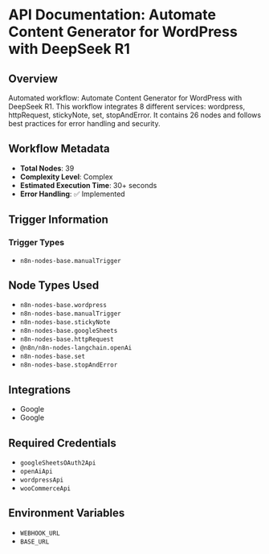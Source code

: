# API Documentation: Automate Content Generator for WordPress with DeepSeek R1

## Overview
Automated workflow: Automate Content Generator for WordPress with DeepSeek R1. This workflow integrates 8 different services: wordpress, httpRequest, stickyNote, set, stopAndError. It contains 26 nodes and follows best practices for error handling and security.

## Workflow Metadata
- **Total Nodes**: 39
- **Complexity Level**: Complex
- **Estimated Execution Time**: 30+ seconds
- **Error Handling**: ✅ Implemented

## Trigger Information
### Trigger Types
- `n8n-nodes-base.manualTrigger`

## Node Types Used
- `n8n-nodes-base.wordpress`
- `n8n-nodes-base.manualTrigger`
- `n8n-nodes-base.stickyNote`
- `n8n-nodes-base.googleSheets`
- `n8n-nodes-base.httpRequest`
- `@n8n/n8n-nodes-langchain.openAi`
- `n8n-nodes-base.set`
- `n8n-nodes-base.stopAndError`

## Integrations
- Google
- Google

## Required Credentials
- `googleSheetsOAuth2Api`
- `openAiApi`
- `wordpressApi`
- `wooCommerceApi`

## Environment Variables
- `WEBHOOK_URL`
- `BASE_URL`
